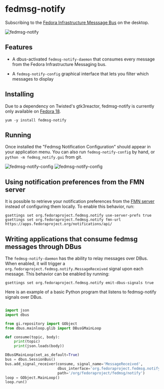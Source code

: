 fedmsg-notify
=============

Subscribing to the [Fedora Infrastructure Messsage Bus](http://fedmsg.com) on the desktop.

![fedmsg-notify](http://lewk.org/img/fedmsg-notify-0-crop.png "Realtime desktop notifications")


Features
--------

 * A dbus-activated `fedmsg-notify-daemon` that consumes every message
   from the Fedora Infrastructure Messaging bus.

 * A `fedmsg-notify-config` graphical interface that lets you filter which
   messages to display


Installing
----------

Due to a dependency on Twisted's gtk3reactor, fedmsg-notify is currently
only available on [Fedora 18](https://apps.fedoraproject.org/packages/fedmsg-notify).

```
yum -y install fedmsg-notify
```

Running
--------

Once installed the "Fedmsg Notification Configuration" should appear in your
application menu. You can also run `fedmsg-notify-config` by hand, or `python
-m fedmsg_notify.gui` from git.

![fedmsg-notify-config](http://lewk.org/img/fedmsg-notify-config-0.png "fedmsg-notify-config")
![fedmsg-notify-config](http://lewk.org/img/fedmsg-notify-config-1.png "fedmsg-notify-config")

Using notification preferences from the FMN server
--------------------------------------------------

It is possible to retrieve your notification preferences from the [FMN
server](https://apps.fedoraproject.org/notifications/) instead of configuring
them locally. To enable this behavior, run:

```
gsettings set org.fedoraproject.fedmsg.notify use-server-prefs true
gsettings set org.fedoraproject.fedmsg.notify fmn-url https://apps.fedoraproject.org/notifications/api/
```

Writing applications that consume fedmsg messages through DBus
--------------------------------------------------------------

The `fedmsg-notify-daemon` has the ability to relay messages over DBus. When
enabled, it will trigger a `org.fedoraproject.fedmsg.notify.MessageReceived`
signal upon each message. This behavior can be enabled by running:

```
gsettings set org.fedoraproject.fedmsg.notify emit-dbus-signals true
```

Here is an example of a basic Python program that listens to fedmsg-notify signals over DBus.

```python

import json
import dbus

from gi.repository import GObject
from dbus.mainloop.glib import DBusGMainLoop

def consume(topic, body):
    print(topic)
    print(json.loads(body))

DBusGMainLoop(set_as_default=True)
bus = dbus.SessionBus()
bus.add_signal_receiver(consume, signal_name='MessageReceived',
                        dbus_interface='org.fedoraproject.fedmsg.notify',
                        path='/org/fedoraproject/fedmsg/notify')
loop = GObject.MainLoop()
loop.run()
```
